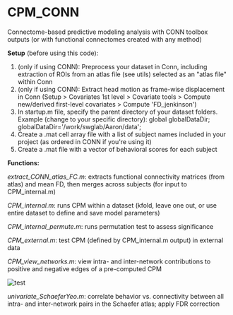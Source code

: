 # CPM_CONN
Connectome-based predictive modeling analysis with CONN toolbox outputs (or with functional connectomes created with any method)

**Setup** (before using this code):

1. (only if using CONN): Preprocess your dataset in Conn, including extraction of ROIs from an atlas file (see utils) selected as an "atlas file" within Conn
2. (only if using CONN): Extract head motion as frame-wise displacement in Conn (Setup > Covariates 1st level > Covariate tools > Compute new/derived first-level covariates > Compute 'FD_jenkinson')
3. In startup.m file, specify the parent directory of your dataset folders. Example (change to your specific directory):
   global globalDataDir;
   globalDataDir='/work/swglab/Aaron/data';
4. Create a .mat cell array file with a list of subject names included in your project (as ordered in CONN if you're using it)
5. Create a .mat file with a vector of behavioral scores for each subject
   
**Functions:**

*extract_CONN_atlas_FC.m*: extracts functional connectivity matrices (from atlas) and mean FD, then merges across subjects (for input to CPM_internal.m)

*CPM_internal.m*: runs CPM within a dataset (kfold, leave one out, or use entire dataset to define and save model parameters)

*CPM_internal_permute.m*: runs permutation test to assess significance

*CPM_external.m*: test CPM (defined by CPM_internal.m output) in external data

*CPM_view_networks.m*: view intra- and inter-network contributions to positive and negative edges of a pre-computed CPM 

![test](https://github.com/swglab/CPM_CONN/blob/master/images/eg_feature_contributions.png)

*univariate_SchaeferYeo.m*: correlate behavior vs. connectivity between all intra- and inter-network pairs in the Schaefer atlas; apply FDR correction
